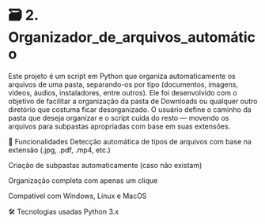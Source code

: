 # 🗃️ 2. Organizador_de_arquivos_automático
 Este projeto é um script em Python que organiza automaticamente os arquivos de uma pasta, separando-os por tipo (documentos, imagens, vídeos, áudios, instaladores, entre outros). Ele foi desenvolvido com o objetivo de facilitar a organização da pasta de Downloads ou qualquer outro diretório que costuma ficar desorganizado.  O usuário define o caminho da pasta que deseja organizar e o script cuida do resto — movendo os arquivos para subpastas apropriadas com base em suas extensões.

🔧 Funcionalidades
Detecção automática de tipos de arquivos com base na extensão (.jpg, .pdf, .mp4, etc.)

Criação de subpastas automaticamente (caso não existam)

Organização completa com apenas um clique

Compatível com Windows, Linux e MacOS

🛠️ Tecnologias usadas
Python 3.x

